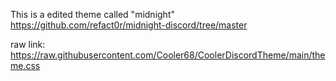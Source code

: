 This is a edited theme called "midnight"
https://github.com/refact0r/midnight-discord/tree/master

raw link: https://raw.githubusercontent.com/Cooler68/CoolerDiscordTheme/main/theme.css
